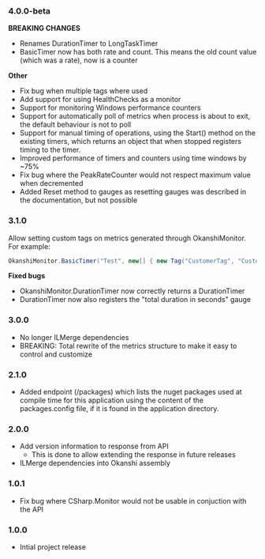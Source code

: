 ### 4.0.0-beta

**BREAKING CHANGES**

* Renames DurationTimer to LongTaskTimer
* BasicTimer now has both rate and count. This means the old count value (which was a rate), now is a counter

**Other**

* Fix bug when multiple tags where used
* Add support for using HealthChecks as a monitor
* Support for monitoring Windows performance counters
* Support for automatically poll of metrics when process is about to exit, the default behaviour is not to poll
* Support for manual timing of operations, using the Start() method on the existing timers, which returns an object that when stopped registers timing to the timer.
* Improved performance of timers and counters using time windows by ~75%
* Fix bug where the PeakRateCounter would not respect maximum value when decremented
* Added Reset method to gauges as resetting gauges was described in the documentation, but not possible

### 3.1.0
Allow setting custom tags on metrics generated through OkanshiMonitor.
For example:

```csharp
OkanshiMonitor.BasicTimer("Test", new[] { new Tag("CustomerTag", "CustomValue") });
```

**Fixed bugs**

* OkanshiMonitor.DurationTimer now correctly returns a DurationTimer
* DurationTimer now also registers the "total duration in seconds" gauge

### 3.0.0
* No longer ILMerge dependencies
* BREAKING: Total rewrite of the metrics structure to make it easy to control and customize

### 2.1.0
* Added endpoint (/packages) which lists the nuget packages used at compile time for this application using the content of the packages.config file, if it is found in the application directory.

### 2.0.0
* Add version information to response from API
	* This is done to allow extending the response in future releases
* ILMerge dependencies into Okanshi assembly

### 1.0.1
* Fix bug where CSharp.Monitor would not be usable in conjuction with the API

### 1.0.0
* Intial project release
